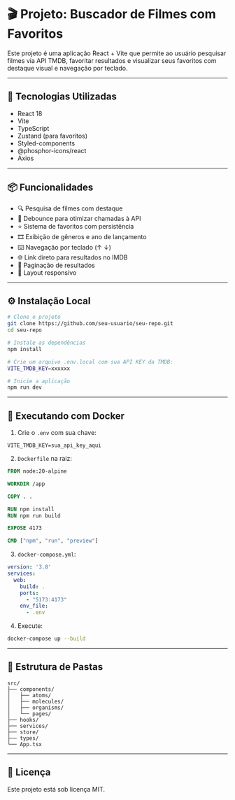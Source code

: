 # 🎬 Projeto: Buscador de Filmes com Favoritos

Este projeto é uma aplicação React + Vite que permite ao usuário pesquisar filmes via API TMDB, favoritar resultados e visualizar seus favoritos com destaque visual e navegação por teclado.

---

## 🚀 Tecnologias Utilizadas

- React 18
- Vite
- TypeScript
- Zustand (para favoritos)
- Styled-components
- @phosphor-icons/react
- Axios

---

## 📦 Funcionalidades

- 🔍 Pesquisa de filmes com destaque
- 🧠 Debounce para otimizar chamadas à API
- ⭐ Sistema de favoritos com persistência
- 🎞 Exibição de gêneros e ano de lançamento
- ⌨️ Navegação por teclado (↑ ↓)
- 🌐 Link direto para resultados no IMDB
- 🔄 Paginação de resultados
- 📱 Layout responsivo

---

## ⚙️ Instalação Local

```bash
# Clone o projeto
git clone https://github.com/seu-usuario/seu-repo.git
cd seu-repo

# Instale as dependências
npm install

# Crie um arquivo .env.local com sua API KEY da TMDB:
VITE_TMDB_KEY=xxxxxx

# Inicie a aplicação
npm run dev
```

---

## 🐳 Executando com Docker

1. Crie o `.env` com sua chave:

```
VITE_TMDB_KEY=sua_api_key_aqui
```

2. `Dockerfile` na raiz:

```Dockerfile
FROM node:20-alpine

WORKDIR /app

COPY . .

RUN npm install
RUN npm run build

EXPOSE 4173

CMD ["npm", "run", "preview"]
```

3. `docker-compose.yml`:

```yaml
version: '3.8'
services:
  web:
    build: .
    ports:
      - "5173:4173"
    env_file:
      - .env
```

4. Execute:

```bash
docker-compose up --build
```

---

## 📂 Estrutura de Pastas

```
src/
├── components/
│   ├── atoms/
│   ├── molecules/
│   ├── organisms/
│   └── pages/
├── hooks/
├── services/
├── store/
├── types/
└── App.tsx
```

---

## 📝 Licença

Este projeto está sob licença MIT.